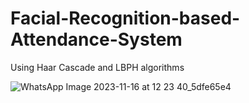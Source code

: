 # Facial-Recognition-based-Attendance-System
Using Haar Cascade and LBPH algorithms



![WhatsApp Image 2023-11-16 at 12 23 40_5dfe65e4](https://github.com/manasa-x/Facial-Recognition-based-Attendance-System/assets/94621281/5ef21916-1214-4d49-ac8a-10a0e182ab73)
